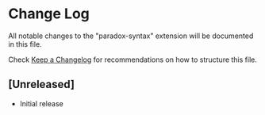 # Change Log
All notable changes to the "paradox-syntax" extension will be documented in this file.

Check [Keep a Changelog](http://keepachangelog.com/) for recommendations on how to structure this file.

## [Unreleased]
- Initial release